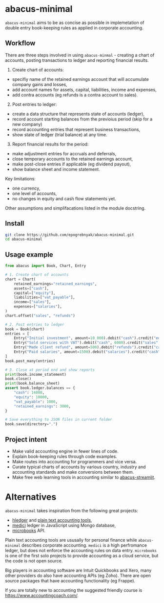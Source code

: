 # abacus-minimal

`abacus-minimal` aims to be as concise as possible in implemetation
of double entry book-keeping rules as applied in corporate accounting.

## Workflow

There are three steps involved in using `abacus-minmal` - creating a chart of accounts, 
posting transactions to ledger and reporting financial results.

1. Create chart of accounts:

- specifiy name of the retained earnings account that will accumulate company gains and losses,
- add account names for assets, capital, liabilities, income and expenses,
- add contra accounts (eg refunds is a contra account to sales).

2. Post entries to ledger:

- create a data structure that represents state of accounts (ledger),
- record account starting balances from the previoius period (skip for a new company)
- record accounting entries that represent business transactions,
- show state of ledger (trial balance) at any time.

3. Report financial results for the period:

- make adjustment entries for accruals and deferrals, 
- close temporary accounts to the retained earnings account,
- make post-close entries if applicable (eg dividend payout),
- show balance sheet and income statement.

Key limitations:

- one currency,
- one level of accounts,
- no changes in equity and cash flow statements yet.

Other assumptions and simplifacations listed in the module docstring.

## Install

```bash
git clone https://github.com/epogrebnyak/abacus-minimal.git
cd abacus-minimal
```

## Usage example

```python
from abacus import Book, Chart, Entry

# 1. Create chart of accounts
chart = Chart(
    retained_earnings="retained_earnings",
    assets=["cash"],
    capital=["equity"],
    liabilities=["vat_payable"],
    income=["sales"],
    expenses=["salaries"],
)
chart.offset("sales", "refunds")

# 2. Post entries to ledger
book = Book(chart)
entries = [
    Entry("Initial investment", amount=10_000).debit("cash").credit("equity"),
    Entry("Sold services with VAT").debit("cash", 6000).credit("sales", 5000).credit("vat_payable", 1000),
    Entry("Made client refund", amount=500).debit("refunds").credit("cash"),
    Entry("Paid salaries", amount=1500).debit("salaries").credit("cash"),
]
book.post_many(entries)

# 3. Close at period end and show reports
print(book.income_statement)
book.close()
print(book.balance_sheet)
assert book.ledger.balances == {
    "cash": 14000,
    "equity": 10000,
    "vat_payable": 1000,
    "retained_earnings": 3000,
}

# Save everything to JSON files in current folder
book.save(directory=".")
```

## Project intent

- Make valid accounting engine in fewer lines of code.
- Explain book-keeping rules through code examples.
- Make routes into accounting for programmers and vice versa.
- Curate typical charts of accounts by various country, industry and accounting standards and make conversions between them.
- Make free web learning tools in accounting similar to [abacus-streamlit][ex].

[ex]: https://abacus.streamlit.app/

# Alternatives

`abacus-minimal` takes inspiration from the following great projects:

- [hledger](https://github.com/simonmichael/hledger) and [plain text accounting tools](https://plaintextaccounting.org/),
- [medici](https://github.com/flash-oss/medici) ledger in JavaScript using Mongo database,
- [microbooks](https://microbooks.io/) API.

Plain text accounting tools are ususally for personal finance while `abacus-minimal` 
describes corporate accounting. `medici` is a high perfromance ledger, but does
not enforce the accounting rules on data entry. `microbooks` is one of the first
solo projects to provide accounting as a cloud service, but the code is not open source.        

Big players in accounting software are Intuit Quickbooks and Xero, many other providers 
do also have accounting APIs (eg Zoho). There are open source packages that have accounting 
functionality (eg Frappe).

If you are totally new to accounting the suggested friendly course is <https://www.accountingcoach.com/>.

